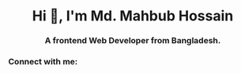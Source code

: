 <h1 align="center">Hi 👋, I'm Md. Mahbub Hossain</h1>
<h3 align="center">A frontend Web Developer from Bangladesh.</h3>

<h3 align="left">Connect with me:</h3>
<p align="left">
</p>
